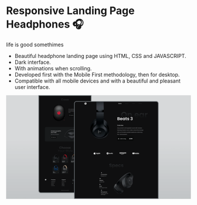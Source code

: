 # Responsive Landing Page Headphones 🎧

life is good somethimes 
- Beautiful headphone landing page using HTML, CSS and JAVASCRIPT.
- Dark interface.
- With animations when scrolling.
- Developed first with the Mobile First methodology, then for desktop.
- Compatible with all mobile devices and with a beautiful and pleasant user interface.


![](/preview.png)
